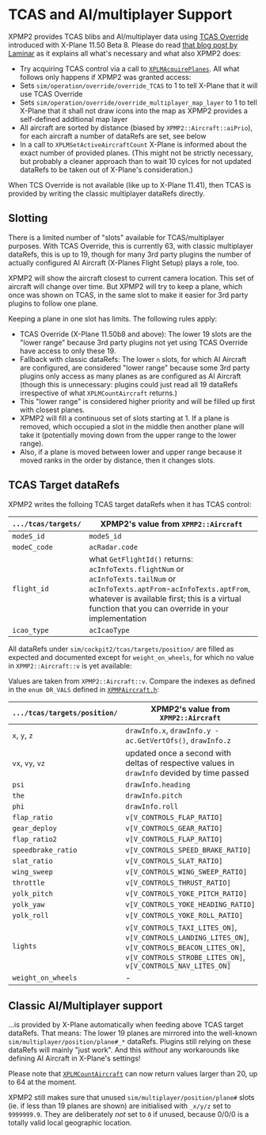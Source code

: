 TCAS and AI/multiplayer Support
==

XPMP2 provides TCAS blibs and AI/multiplayer data using
[TCAS Override](https://developer.x-plane.com/article/overriding-tcas-and-providing-traffic-information/)
introduced with X-Plane 11.50 Beta 8. Please do read
[that blog post by Laminar](https://developer.x-plane.com/article/overriding-tcas-and-providing-traffic-information/)
as it explains all what's necessary and what also XPMP2 does:

- Try acquiring TCAS control via a call to
  [`XPLMAcquirePlanes`](https://developer.x-plane.com/sdk/XPLMPlanes/#XPLMAcquirePlanes).
  All what follows only happens if XPMP2 was granted access:
- Sets `sim/operation/override/override_TCAS` to 1 to tell X-Plane that it
  will use TCAS Override
- Sets `sim/operation/override/override_multiplayer_map_layer` to 1 to tell
  X-Plane that it shall not draw icons into the map as XPMP2 provides
  a self-defined additional map layer
- All aircraft are sorted by distance (biased by `XPMP2::Aircraft::aiPrio`),
  for each aircraft a number of dataRefs are set, see below
- In a call to `XPLMSetActiveAircraftCount` X-Plane is informed about
  the exact number of provided planes. (This might not be strictly necessary,
  but probably a cleaner approach than to wait 10 cylces for not
  updated dataRefs to be taken out of X-Plane's consideration.)
  
When TCS Override is not available (like up to X-Plane 11.41),
then TCAS is provided by writing the classic multiplayer dataRefs directly.

Slotting
--

There is a limited number of "slots" available for TCAS/multiplayer purposes.
With TCAS Override, this is currently 63, with classic multiplayer dataRefs, this is up to 19,
though for many 3rd party plugins the number of actually configured AI Aircraft
(X-Planes Flight Setup) plays a role, too.

XPMP2 will show the aircraft closest to current camera location. This set of aircraft will
change over time. But XPMP2 will try to keep a plane, which once was shown on TCAS,
in the same slot to make it easier for 3rd party plugins to follow one plane.

Keeping a plane in one slot has limits. The following rules apply:
- TCAS Override (X-Plane 11.50b8 and above): The lower 19 slots are the "lower range"
  because 3rd party plugins not yet using TCAS Override have access to only these 19.
- Fallback with classic dataRefs: The lower `n` slots, for which AI Aircraft are configured,
  are considered "lower range" because some 3rd party plugins only access as many planes
  as are configured as AI Aircraft (though this is unnecessary: plugins could just read all
  19 dataRefs irrespective of what `XPLMCountAircraft` returns.)
- This "lower range" is considered higher priority and will be filled up first with closest planes.
- XPMP2 will fill a continuous set of slots starting at 1. If a plane is removed, which occupied
  a slot in the middle then another plane will take it (potentially moving down from the
  upper range to the lower range).
- Also, if a plane is moved between lower and upper range because it moved ranks
  in the order by distance, then it changes slots.


TCAS Target dataRefs
--

XPMP2 writes the folloing TCAS target dataRefs when it has TCAS control:

`.../tcas/targets/` | XPMP2's value from `XPMP2::Aircraft`
------------------- | --------------------
`modeS_id`          | `modeS_id`
`modeC_code`        | `acRadar.code`
`flight_id`         | what `GetFlightId()` returns: `acInfoTexts.flightNum` or `acInfoTexts.tailNum` or `acInfoTexts.aptFrom`-`acInfoTexts.aptFrom`, whatever is available first; this is a virtual function that you can override in your implementation
`icao_type`         | `acIcaoType`

All dataRefs under `sim/cockpit2/tcas/targets/position/` are filled as expected
and documented except for `weight_on_wheels`, for which no value in
`XPMP2::Aircraft::v` is yet available:

Values are taken from `XPMP2::Aircraft::v`. Compare the indexes as defined
in the `enum DR_VALS` defined in [`XPMPAircraft.h`](html/XPMPAircraft_8h.html):

`.../tcas/targets/position/` | XPMP2's value from `XPMP2::Aircraft`
---------------------------- | ---------------------
`x`, `y`, `z`                | `drawInfo.x`, `drawInfo.y - ac.GetVertOfs()`, `drawInfo.z`
`vx`, `vy`, `vz`             | updated once a second with deltas of respective values in `drawInfo` devided by time passed
`psi`                        | `drawInfo.heading`
`the`                        | `drawInfo.pitch`
`phi`                        | `drawInfo.roll`
`flap_ratio`                 | `v[V_CONTROLS_FLAP_RATIO]`
`gear_deploy`                | `v[V_CONTROLS_GEAR_RATIO]`
`flap_ratio2`                | `v[V_CONTROLS_FLAP_RATIO]`
`speedbrake_ratio`           | `v[V_CONTROLS_SPEED_BRAKE_RATIO]`
`slat_ratio`                 | `v[V_CONTROLS_SLAT_RATIO]`
`wing_sweep`                 | `v[V_CONTROLS_WING_SWEEP_RATIO]`
`throttle`                   | `v[V_CONTROLS_THRUST_RATIO]`
`yolk_pitch`                 | `v[V_CONTROLS_YOKE_PITCH_RATIO]`
`yolk_yaw`                   | `v[V_CONTROLS_YOKE_HEADING_RATIO]`
`yolk_roll`                  | `v[V_CONTROLS_YOKE_ROLL_RATIO]`
`lights`                     | `v[V_CONTROLS_TAXI_LITES_ON]`, `v[V_CONTROLS_LANDING_LITES_ON]`, `v[V_CONTROLS_BEACON_LITES_ON]`, `v[V_CONTROLS_STROBE_LITES_ON]`, `v[V_CONTROLS_NAV_LITES_ON]`
`weight_on_wheels`           | -

Classic AI/Multiplayer support
--

...is provided by X-Plane automatically when feeding above TCAS target dataRefs.
That means: The lower 19 planes are mirrored into the well-known
`sim/multiplayer/position/plane#_*` dataRefs. Plugins still relying on these
dataRefs will mainly "just work". And this _without_ any workarounds like
defining AI Aircraft in X-Plane's settings!

Please note that
[`XPLMCountAircraft`](https://developer.x-plane.com/sdk/XPLMPlanes/#XPLMCountAircraft)
can now return values larger than 20,
up to 64 at the moment.

XPMP2 still makes sure that unused `sim/multiplayer/position/plane#` slots
(ie. if less than 19 planes are shown) are initialised with `_x/y/z` set to `9999999.9`.
They are deliberately _not_ set to `0` if unused, because 0/0/0 is a totally
valid local geographic location.
